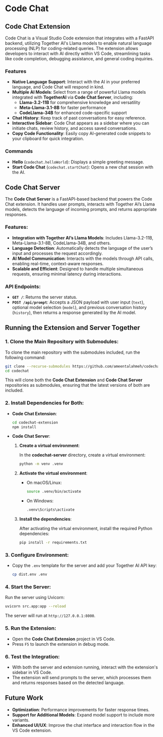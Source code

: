 # Code Chat

## Code Chat Extension

Code Chat is a Visual Studio Code extension that integrates with a FastAPI backend, utilizing Together AI's Llama models to enable natural language processing (NLP) for coding-related queries. The extension allows developers to interact with AI directly within VS Code, streamlining tasks like code completion, debugging assistance, and general coding inquiries.

### Features

- **Native Language Support**: Interact with the AI in your preferred language, and Code Chat will respond in kind.
- **Multiple AI Models**: Select from a range of powerful Llama models integrated with **TogetherAI** via **Code Chat Server**, including:
  - **Llama-3.2-11B** for comprehensive knowledge and versatility
  - **Meta-Llama-3.1-8B** for faster performance
  - **CodeLlama-34B** for enhanced code-specific support
- **Chat History**: Keep track of past conversations for easy reference.
- **Interactive Sidebar**: Code Chat appears as a sidebar where you can initiate chats, review history, and access saved conversations.
- **Copy Code Functionality**: Easily copy AI-generated code snippets to your clipboard for quick integration.

### Commands

- **Hello** (`codechat.helloWorld`): Displays a simple greeting message.
- **Start Code Chat** (`codechat.startChat`): Opens a new chat session with the AI.


## Code Chat Server

The **Code Chat Server** is a FastAPI-based backend that powers the Code Chat extension. It handles user prompts, interacts with Together AI’s Llama models, detects the language of incoming prompts, and returns appropriate responses.

### Features:
- **Integration with Together AI’s Llama Models**: Includes Llama-3.2-11B, Meta-Llama-3.1-8B, CodeLlama-34B, and others.
- **Language Detection**: Automatically detects the language of the user’s input and processes the request accordingly.
- **AI Model Communication**: Interacts with the models through API calls, enabling real-time, context-aware responses.
- **Scalable and Efficient**: Designed to handle multiple simultaneous requests, ensuring minimal latency during interactions.

### API Endpoints:
- **`GET /`**: Returns the server status.
- **`POST /api/prompt`**: Accepts a JSON payload with user input (`text`), optional model selection (`model`), and previous conversation history (`history`), then returns a response generated by the AI model.


## Running the Extension and Server Together

### 1. Clone the Main Repository with Submodules:

To clone the main repository with the submodules included, run the following command:
```bash
git clone --recurse-submodules https://github.com/ameentalahmeh/codechat
cd codechat
```

This will clone both the **Code Chat Extension** and **Code Chat Server** repositories as submodules, ensuring that the latest versions of both are included.

### 2. Install Dependencies for Both:

- **Code Chat Extension**:
   ```bash
   cd codechat-extension
   npm install
   ```

- **Code Chat Server**:

  1. **Create a virtual environment**:

     In the **codechat-server** directory, create a virtual environment:

     ```bash
     python -m venv .venv
     ```

  2. **Activate the virtual environment**:

     - On macOS/Linux:
       ```bash
       source .venv/bin/activate
       ```

     - On Windows:
       ```bash
       .venv\Scripts\activate
       ```

  3. **Install the dependencies**:

     After activating the virtual environment, install the required Python dependencies:

     ```bash
     pip install -r requirements.txt
     ```

### 3. Configure Environment:
- Copy the `.env` template for the server and add your Together AI API key:
  
   ```bash
   cp dist.env .env
   ```

### 4. Start the Server:
Run the server using Uvicorn:

```bash
uvicorn src.app:app --reload
```
The server will run at `http://127.0.0.1:8000`.

### 5. Run the Extension:
- Open the **Code Chat Extension** project in VS Code.
- Press `F5` to launch the extension in debug mode.

### 6. Test the Integration:
- With both the server and extension running, interact with the extension's sidebar in VS Code.
- The extension will send prompts to the server, which processes them and returns responses based on the detected language.


## Future Work
- **Optimization**: Performance improvements for faster response times.
- **Support for Additional Models**: Expand model support to include more variants.
- **Enhanced UI/UX**: Improve the chat interface and interaction flow in the VS Code extension.
